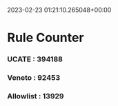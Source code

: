 2023-02-23 01:21:10.265048+00:00
# Rule Counter 
 ### UCATE : 394188

 ### Veneto : 92453

 ### Allowlist : 13929